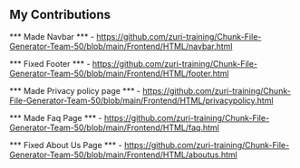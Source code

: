 ## My Contributions

*** Made Navbar  *** - https://github.com/zuri-training/Chunk-File-Generator-Team-50/blob/main/Frontend/HTML/navbar.html

*** Fixed Footer *** - https://github.com/zuri-training/Chunk-File-Generator-Team-50/blob/main/Frontend/HTML/footer.html

*** Made Privacy policy page ***  - https://github.com/zuri-training/Chunk-File-Generator-Team-50/blob/main/Frontend/HTML/privacypolicy.html

*** Made Faq Page *** - https://github.com/zuri-training/Chunk-File-Generator-Team-50/blob/main/Frontend/HTML/faq.html

*** Fixed About Us Page *** - https://github.com/zuri-training/Chunk-File-Generator-Team-50/blob/main/Frontend/HTML/aboutus.html
